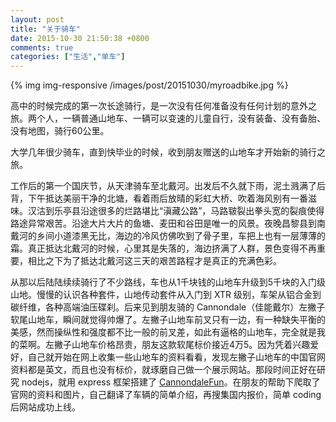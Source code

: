 ```yaml
---
layout: post
title: "关于骑车"
date: 2015-10-30 21:50:38 +0800
comments: true
categories: ["生活","单车"]
---
```



{% img img-responsive /images/post/20151030/myroadbike.jpg %}

高中的时候完成的第一次长途骑行，是一次没有任何准备没有任何计划的意外之旅。两个人，一辆普通山地车、一辆可以变速的儿童自行，没有装备、没有备胎、没有地图，骑行60公里。

大学几年很少骑车，直到快毕业的时候，收到朋友赠送的山地车才开始新的骑行之旅。

<!--more-->

工作后的第一个国庆节，从天津骑车至北戴河。出发后不久就下雨，泥土溅满了后背，下午抵达美丽干净的北塘，看着雨后放晴的彩虹大桥、吹着海风别有一番滋味。汉沽到乐亭县沿途很多的烂路堪比“滇藏公路”，马路皲裂出拳头宽的裂痕使得路途异常艰苦。沿途大片大片的鱼塘、麦田和谷田是唯一的风景。夜晚昌黎县到南戴河的乡间小道漆黑无比，海边的冷风仿佛吹到了骨子里，车把上也有一层薄薄的霜。真正抵达北戴河的时候，心里其是失落的，海边挤满了人群，景色变得不再重要，相比之下为了抵达北戴河这三天的艰苦路程才是真正的充满色彩。

从那以后陆陆续续骑行了不少路线，车也从1千块钱的山地车升级到5千块的入门级山地。慢慢的认识各种套件，山地传动套件从入门到 XTR 级别，车架从铝合金到碳纤维，各种高端油压碟刹。后来见到朋友骑的 Cannondale（佳能戴尔）左撇子软尾山地车，瞬间就觉得帅爆了。左撇子山地车前叉只有一边，有一种缺失平衡的美感，然而操纵性和强度都不比一般的前叉差，如此有逼格的山地车，完全就是我的菜啊。左撇子山地车价格昂贵，朋友这款软尾标价接近4万5。因为凭着兴趣爱好，自己就开始在网上收集一些山地车的资料看看，发现左撇子山地车的中国官网资料都是英文，而且也没有标价，就琢磨自己做一个展示网站。那段时间正好在研究 nodejs，就用 express 框架搭建了 [CannondaleFun](http://www.outprog.com:8090)。在朋友的帮助下爬取了官网的资料和图片，自己翻译了车辆的简单介绍，再搜集国内报价，简单 coding 后网站成功上线。

